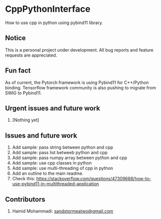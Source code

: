 # CppPythonInterface

How to use cpp in python using pybind11 library.


## Notice

This is a personal project under development. All bug reports and feature requests are appreciated.


## Fun fact
As of current, the Pytorch framework is using Pybind11 for C++/Python binding. Tensorflow framework community is also pushing to migrate from SWIG to Pybind11.


## Urgent issues and future work
1. [Nothing yet]


## Issues and future work
1. Add sample: pass string between python and cpp
2. Add sample: pass list betweeb python and cpp
3. Add sample: pass numpy array between python and cpp
4. Add sample: use cpp classes in python
5. Add sample: use multi-threading of cpp in python
6. Add an outline to the main readme.
7. Check this: <https://stackoverflow.com/questions/47309688/how-to-use-pybind11-in-multithreaded-application>


## Contributors
1. Hamid Mohammadi: <sandstormeatwo@gmail.com>
